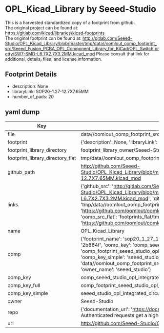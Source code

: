 # OPL_Kicad_Library by Seeed-Studio  
This is a harvested standardized copy of a footprint from github.  
The original project can be found at:  
https://gitlab.com/kicad/libraries/kicad-footprints  
The original footprint can be found at:
http://gitlab.com/Seeed-Studio/OPL_Kicad_Library/blob/master/tmp/data//oomlout_oomp_footprint_src/Seeed_Fusion_PCBA_OPL_Component_Library_for_KiCad/OPL_Switch.pretty/SW7-SMD-L6.7X2.7X3.2MM.kicad_mod
Please consult that link for additional, details, files, and license information.  
## Footprint Details
* description: None  
* libraryLink: SOP20-1.27-12.7X7.65MM  
* number_of_pads: 20  
## yaml dump  
| Key | Value |  
| --- | --- |  
| file | data//oomlout_oomp_footprint_src/OPL_Kicad_Library/Seeed_Fusion_PCBA_OPL_Component_Library_for_KiCad/OPL_Integrated_Circuit.pretty/SOP20-1.27-12.7X7.65MM.kicad_mod |  
| footprint | {'description': None, 'libraryLink': 'SOP20-1.27-12.7X7.65MM', 'number_of_pads': 20} |  
| footprint_library_directory | footprint_library_owner/Seeed-Studio_OPL_Kicad_Library |  
| footprint_library_directory_flat | tmp/data//oomlout_oomp_footprint_src/footprints_flat/seeed_studio_opl_integrated_circuit_sop20_1_27_12_7x7_65mm/working |  
| github_path | http://github.com/Seeed-Studio/OPL_Kicad_Library/blob/master/tmp/data//oomlout_oomp_footprint_src/Seeed_Fusion_PCBA_OPL_Component_Library_for_KiCad/OPL_Integrated_Circuit.pretty/SOP20-1.27-12.7X7.65MM.kicad_mod |  
| links | {'github_src': 'http://gitlab.com/Seeed-Studio/OPL_Kicad_Library/blob/master/tmp/data//oomlout_oomp_footprint_src/Seeed_Fusion_PCBA_OPL_Component_Library_for_KiCad/OPL_Switch.pretty/SW7-SMD-L6.7X2.7X3.2MM.kicad_mod', 'github_src_repo': 'https://gitlab.com/kicad/libraries/kicad-footprints', 'oomp_bot': 'tmp/data//oomlout_oomp_footprint_src/footprints/seeed_studio_opl_integrated_circuit_sop20_1_27_12_7x7_65mm/working', 'oomp_bot_github': 'https://github.com/oomlout/oomlout_oomp_footprint_bot/tree/main/tmp/data//oomlout_oomp_footprint_src/footprints/seeed_studio_opl_integrated_circuit_sop20_1_27_12_7x7_65mm/working', 'oomp_src_flat': 'footprints_flat/tmp/data//oomlout_oomp_footprint_src/footprints_flat/seeed_studio_opl_integrated_circuit_sop20_1_27_12_7x7_65mm/working', 'oomp_src_flat_github': 'https://github.com/oomlout/oomlout_oomp_footprint_src/tree/main/tmp/data//oomlout_oomp_footprint_src/footprints_flat/seeed_studio_opl_integrated_circuit_sop20_1_27_12_7x7_65mm/working'} |  
| name | OPL_Kicad_Library |  
| oomp | {'footprint_name': 'sop20_1_27_12_7x7_65mm', 'library_name': 'opl_integrated_circuit', 'md5': '2b864fe81d2d36f546dfd384d762377a', 'md5_10': '2b864fe81d', 'md5_5': '2b864', 'md5_6': '2b864f', 'oomp_key': 'oomp_seeed_studio_opl_integrated_circuit_sop20_1_27_12_7x7_65mm', 'oomp_key_extra': 'oomp_footprint_seeed_studio_opl_integrated_circuit_sop20_1_27_12_7x7_65mm', 'oomp_key_full': 'oomp_footprint_seeed_studio_opl_integrated_circuit_sop20_1_27_12_7x7_65mm_2b864f', 'oomp_key_simple': 'seeed_studio_opl_integrated_circuit_sop20_1_27_12_7x7_65mm', 'original_filename': 'data//oomlout_oomp_footprint_src/OPL_Kicad_Library/Seeed_Fusion_PCBA_OPL_Component_Library_for_KiCad/OPL_Integrated_Circuit.pretty/SOP20-1.27-12.7X7.65MM.kicad_mod', 'owner_name': 'seeed_studio'} |  
| oomp_key | oomp_seeed_studio_opl_integrated_circuit_sop20_1_27_12_7x7_65mm |  
| oomp_key_full | oomp_footprint_seeed_studio_opl_integrated_circuit_sop20_1_27_12_7x7_65mm |  
| oomp_key_simple | seeed_studio_opl_integrated_circuit_sop20_1_27_12_7x7_65mm |  
| owner | Seeed-Studio |  
| repo | {'documentation_url': 'https://docs.github.com/rest/overview/resources-in-the-rest-api#rate-limiting', 'message': "API rate limit exceeded for 84.66.142.224. (But here's the good news: Authenticated requests get a higher rate limit. Check out the documentation for more details.)"} |  
| url | http://github.com/Seeed-Studio/OPL_Kicad_Library |  

